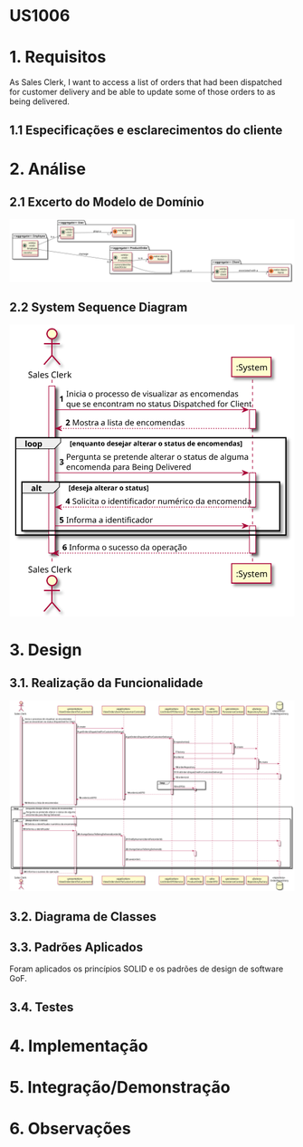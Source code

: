 # US1006

# 1. Requisitos

As Sales Clerk, I want to access a list of orders that had been dispatched for customer delivery and be able to update some of those orders to as being delivered.

## 1.1 Especificações e esclarecimentos do cliente

# 2. Análise

## 2.1 Excerto do Modelo de Domínio

![DM_Orders.svg](DM_Orders.svg)

## 2.2 System Sequence Diagram

![SSD_AlterarStatusDaOrderParaDelivered.svg](SSD_AlterarStatusDaOrderParaDelivered.svg)

# 3. Design

## 3.1. Realização da Funcionalidade

![SD_AlterarStatusDaOrderParaDelivered.svg](SD_AlterarStatusDaOrderParaDelivered.svg)

## 3.2. Diagrama de Classes

## 3.3. Padrões Aplicados

Foram aplicados os princípios SOLID e os padrões de design de software GoF. 

## 3.4. Testes 

# 4. Implementação

# 5. Integração/Demonstração

# 6. Observações


